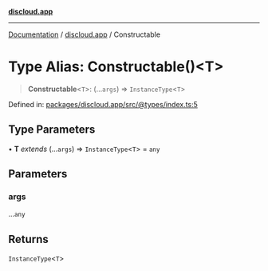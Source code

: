 [**discloud.app**](../README.md)

***

[Documentation](../../packages.md) / [discloud.app](../README.md) / Constructable

# Type Alias: Constructable()\<T\>

> **Constructable**\<`T`\>: (...`args`) => `InstanceType`\<`T`\>

Defined in: [packages/discloud.app/src/@types/index.ts:5](https://github.com/discloud/discloud.app/blob/bfcb626f6315ac03eb36b36e57f162cd101e1996/packages/discloud.app/src/@types/index.ts#L5)

## Type Parameters

• **T** *extends* (...`args`) => `InstanceType`\<`T`\> = `any`

## Parameters

### args

...`any`

## Returns

`InstanceType`\<`T`\>
